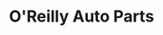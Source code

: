 ---
title: "O'Reilly Auto Parts"
url: /milwaukee/oreilly-auto-parts-west-forest-home-avenue/
shop: car parts
---